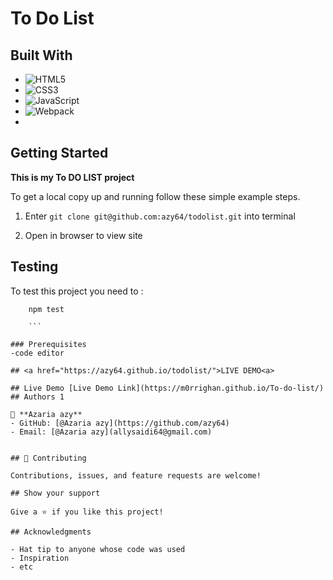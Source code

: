 
# To Do List

## Built With

- ![HTML5](https://img.shields.io/badge/html5-%23E34F26.svg?style=for-the-badge&logo=html5&logoColor=white)
- ![CSS3](https://img.shields.io/badge/css3-%231572B6.svg?style=for-the-badge&logo=css3&logoColor=white)
- ![JavaScript](https://img.shields.io/badge/javascript-%23323330.svg?style=for-the-badge&logo=javascript&logoColor=%23F7DF1E)
- ![Webpack](https://img.shields.io/badge/webpack-%238DD6F9.svg?style=for-the-badge&logo=webpack&logoColor=black)
- 


## Getting Started

**This is my To DO LIST project**


To get a local copy up and running follow these simple example steps.
1) Enter `git clone git@github.com:azy64/todolist.git` into terminal

2) Open in browser to view site

## Testing

To test this project you need to :
``` node
    npm test
    
    ```

### Prerequisites
-code editor

## <a href="https://azy64.github.io/todolist/">LIVE DEMO<a> 

## Live Demo [Live Demo Link](https://m0rrighan.github.io/To-do-list/) 
## Authors 1

👤 **Azaria azy**
- GitHub: [@Azaria azy](https://github.com/azy64)
- Email: [@Azaria azy](allysaidi64@gmail.com)


## 🤝 Contributing

Contributions, issues, and feature requests are welcome!

## Show your support

Give a ⭐️ if you like this project!

## Acknowledgments

- Hat tip to anyone whose code was used
- Inspiration
- etc
